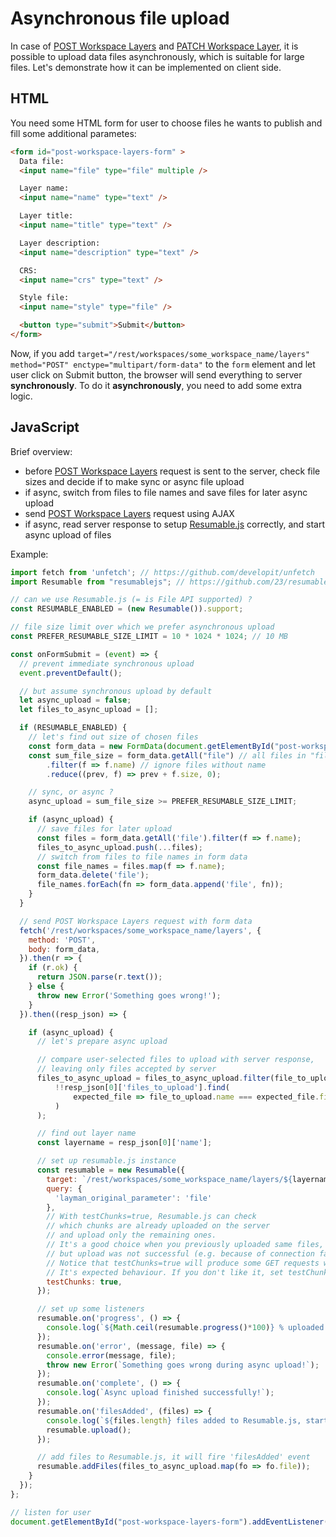 # Asynchronous file upload

In case of [POST Workspace Layers](rest.md#post-workspace-layers) and [PATCH Workspace Layer](rest.md#patch-workspace-layer), it is possible to upload data files asynchronously, which is suitable for large files. Let's demonstrate how it can be implemented on client side.

## HTML
You need some HTML form for user to choose files he wants to publish and fill some additional parametes:
```html
<form id="post-workspace-layers-form" >
  Data file:
  <input name="file" type="file" multiple />

  Layer name:
  <input name="name" type="text" />

  Layer title:
  <input name="title" type="text" />

  Layer description:
  <input name="description" type="text" />

  CRS:
  <input name="crs" type="text" />

  Style file:
  <input name="style" type="file" />

  <button type="submit">Submit</button>
</form>
```

Now, if you add `target="/rest/workspaces/some_workspace_name/layers" method="POST" enctype="multipart/form-data"` to the `form` element and let user click on Submit button, the browser will send everything to server **synchronously**. To do it **asynchronously**, you need to add some extra logic. 

## JavaScript

Brief overview:
- before [POST Workspace Layers](rest.md#post-workspace-layers) request is sent to the server, check file sizes and decide if to make sync or async file upload
- if async, switch from files to file names and save files for later async upload
- send [POST Workspace Layers](rest.md#post-workspace-layers) request using AJAX
- if async, read server response to setup [Resumable.js](https://github.com/23/resumable.js/) correctly, and start async upload of files

Example:
```js
import fetch from 'unfetch'; // https://github.com/developit/unfetch
import Resumable from "resumablejs"; // https://github.com/23/resumable.js

// can we use Resumable.js (= is File API supported) ?
const RESUMABLE_ENABLED = (new Resumable()).support;

// file size limit over which we prefer asynchronous upload
const PREFER_RESUMABLE_SIZE_LIMIT = 10 * 1024 * 1024; // 10 MB

const onFormSubmit = (event) => {
  // prevent immediate synchronous upload
  event.preventDefault();

  // but assume synchronous upload by default
  let async_upload = false;
  let files_to_async_upload = [];

  if (RESUMABLE_ENABLED) {
    // let's find out size of chosen files
    const form_data = new FormData(document.getElementById("post-workspace-layers-form"));
    const sum_file_size = form_data.getAll("file") // all files in "file" input
        .filter(f => f.name) // ignore files without name
        .reduce((prev, f) => prev + f.size, 0);

    // sync, or async ?
    async_upload = sum_file_size >= PREFER_RESUMABLE_SIZE_LIMIT;

    if (async_upload) {
      // save files for later upload
      const files = form_data.getAll('file').filter(f => f.name);
      files_to_async_upload.push(...files);
      // switch from files to file names in form data
      const file_names = files.map(f => f.name);
      form_data.delete('file');
      file_names.forEach(fn => form_data.append('file', fn));
    }
  }

  // send POST Workspace Layers request with form data
  fetch('/rest/workspaces/some_workspace_name/layers', {
    method: 'POST',
    body: form_data,
  }).then(r => {
    if (r.ok) {
      return JSON.parse(r.text());
    } else {
      throw new Error('Something goes wrong!');
    }
  }).then((resp_json) => {

    if (async_upload) {
      // let's prepare async upload

      // compare user-selected files to upload with server response,
      // leaving only files accepted by server
      files_to_async_upload = files_to_async_upload.filter(file_to_upload =>
          !!resp_json[0]['files_to_upload'].find(
              expected_file => file_to_upload.name === expected_file.file
          )
      );

      // find out layer name
      const layername = resp_json[0]['name'];

      // set up resumable.js instance
      const resumable = new Resumable({
        target: `/rest/workspaces/some_workspace_name/layers/${layername}/chunk`,
        query: {
          'layman_original_parameter': 'file'
        },
        // With testChunks=true, Resumable.js can check
        // which chunks are already uploaded on the server
        // and upload only the remaining ones.
        // It's a good choice when you previously uploaded same files,
        // but upload was not successful (e.g. because of connection failure).
        // Notice that testChunks=true will produce some GET requests with 404.
        // It's expected behaviour. If you don't like it, set testChunks to false.
        testChunks: true,
      });

      // set up some listeners
      resumable.on('progress', () => {
        console.log(`${Math.ceil(resumable.progress()*100)} % uploaded.`);
      });
      resumable.on('error', (message, file) => {
        console.error(message, file);
        throw new Error(`Something goes wrong during async upload!`);
      });
      resumable.on('complete', () => {
        console.log(`Async upload finished successfully!`);
      });
      resumable.on('filesAdded', (files) => {
        console.log(`${files.length} files added to Resumable.js, starting async upload.`);
        resumable.upload();
      });

      // add files to Resumable.js, it will fire 'filesAdded' event
      resumable.addFiles(files_to_async_upload.map(fo => fo.file));
    }
  });
};

// listen for user
document.getElementById("post-workspace-layers-form").addEventListener("submit", onFormSubmit);
```

